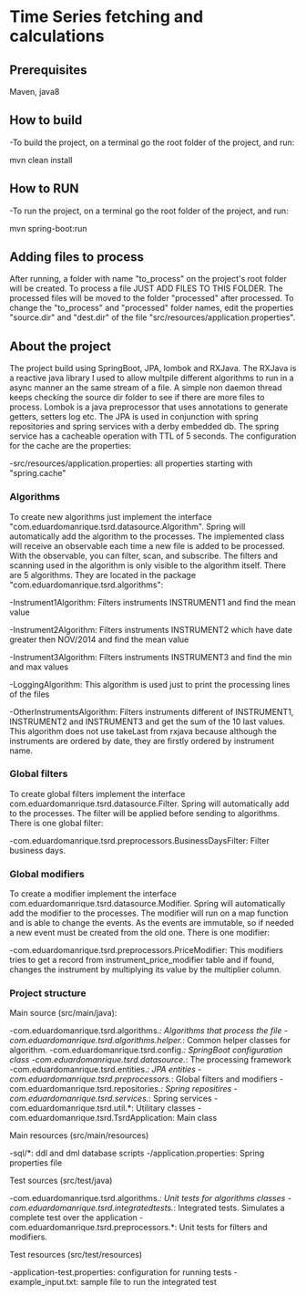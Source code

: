 # Time Series fetching and calculations

## Prerequisites
Maven, java8

## How to build
-To build the project, on a terminal go the root folder of the project, and run:

mvn clean install

## How to RUN
-To run the project, on a terminal go the root folder of the project, and run: 

mvn spring-boot:run

## Adding files to process
  After running, a folder with name "to_process" on the project's root folder will be created. To process a file 
JUST ADD FILES TO THIS FOLDER. The processed files will be moved to the folder "processed" after processed.
  To change the "to_process" and "processed" folder names, edit the properties "source.dir" and "dest.dir" of the file
"src/resources/application.properties".
 
## About the project

  The project build using SpringBoot, JPA, lombok and RXJava. The RXJava is a reactive java library I used to allow multpile 
different algorithms to run in a async manner an the same stream of a file. A simple non daemon thread keeps checking the source dir folder 
to see if there are more files to process. Lombok is a java preprocessor that uses annotations to generate getters, setters
log etc. 
  The JPA is used in conjunction with spring repositories and spring services with a derby embedded db. The spring service 
has a cacheable operation with TTL of 5 seconds. The configuration for the cache are the properties:
 
  -src/resources/application.properties: all properties starting with "spring.cache"
     
### Algorithms
  To create new algorithms just implement the interface "com.eduardomanrique.tsrd.datasource.Algorithm". Spring will 
automatically add the algorithm to the processes. The implemented class will receive an observable each time a new file
is added to be processed. With the observable, you can filter, scan, and subscribe. The filters and scanning used in 
the algorithm is only visible to the algorithm itself.
  There are 5 algorithms. They are located in the package "com.eduardomanrique.tsrd.algorithms":
  
  -Instrument1Algorithm: Filters instruments INSTRUMENT1 and find the mean value
  
  -Instrument2Algorithm: Filters instruments INSTRUMENT2 which have date greater then NOV/2014 and find the mean value
  
  -Instrument3Algorithm: Filters instruments INSTRUMENT3 and find the min and max values
  
  -LoggingAlgorithm: This algorithm is used just to print the processing lines of the files
  
  -OtherInstrumentsAlgorithm: Filters instruments different of INSTRUMENT1, INSTRUMENT2 and INSTRUMENT3 and get the 
  sum of the 10 last values. This algorithm does not use takeLast from rxjava because although the instruments are
  ordered by date, they are firstly ordered by instrument name.
  
### Global filters
  To create global filters implement the interface com.eduardomanrique.tsrd.datasource.Filter. Spring will automatically 
add to the processes. The filter will be applied before sending to algorithms. There is one global filter:
  
  -com.eduardomanrique.tsrd.preprocessors.BusinessDaysFilter: Filter business days.
  
### Global modifiers
  To create a modifier implement the interface com.eduardomanrique.tsrd.datasource.Modifier. Spring will automatically
add the modifier to the processes. The modifier will run on a map function and is able to change the events. As the 
events are immutable, so if needed a new event must be created from the old one. There is one modifier:
  
  -com.eduardomanrique.tsrd.preprocessors.PriceModifier: This modifiers tries to get a record from 
  instrument_price_modifier table and if found, changes the instrument by multiplying its value by the multiplier column.
  
### Project structure
  
  Main source (src/main/java):
  
  -com.eduardomanrique.tsrd.algorithms.*: Algorithms that process the file
  -com.eduardomanrique.tsrd.algorithms.helper.*: Common helper classes for algorithm. 
  -com.eduardomanrique.tsrd.config.*: SpringBoot configuration class
  -com.eduardomanrique.tsrd.datasource.*: The processing framework
  -com.eduardomanrique.tsrd.entities.*: JPA entities
  -com.eduardomanrique.tsrd.preprocessors.*: Global filters and modifiers
  -com.eduardomanrique.tsrd.repositories.*: Spring repositires
  -com.eduardomanrique.tsrd.services.*: Spring services
  -com.eduardomanrique.tsrd.util.*: Utilitary classes
  -com.eduardomanrique.tsrd.TsrdApplication: Main class 
  
  Main resources (src/main/resources)
  
  -sql/*: ddl and dml database scripts
  -/application.properties: Spring properties file
  
  Test sources (src/test/java)
  
  -com.eduardomanrique.tsrd.algorithms.*: Unit tests for algorithms classes
  -com.eduardomanrique.tsrd.integratedtests.*: Integrated tests. Simulates a complete test over the application
  -com.eduardomanrique.tsrd.preprocessors.*: Unit tests for filters and modifiers.
  
  Test resources (src/test/resources)
  
  -application-test.properties: configuration for running tests
  -example_input.txt: sample file to run the integrated test
  
  
              